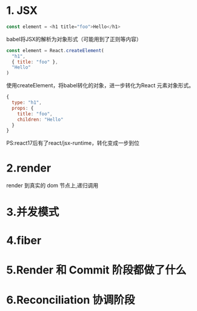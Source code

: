 # 1. JSX 
```js
const element = <h1 title="foo">Hello</h1>
```
babel将JSX的解析为对象形式（可能用到了正则等内容）
```js
const element = React.createElement(
  "h1",
  { title: "foo" },
  "Hello"
)
```
使用createElement，将babel转化的对象，进一步转化为React 元素对象形式。
```js
{
  type: "h1",
  props: {
    title: "foo",
    children: "Hello"
  }
}
```

PS:react17后有了react/jsx-runtime，转化变成一步到位
# 2.render
 render 到真实的 dom 节点上,递归调用

# 3.并发模式
# 4.fiber
# 5.Render 和 Commit 阶段都做了什么
# 6.Reconciliation 协调阶段
